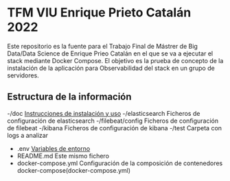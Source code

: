 # TFM VIU Enrique Prieto Catalán 2022

Este repositorio es la fuente para el Trabajo Final de Mástrer de Big Data/Data Science de Enrique Prieo Catalán en el que se va a ejecutar el stack mediante Docker Compose.
El objetivo es la prueba de concepto de la instalación de la aplicación para Observabilidad del stack en un grupo de servidores.


## Estructura de la información

-/doc [Instrucciones de instalación y uso](./doc/README.md)
-/elasticsearch Ficheros de configuración de elasticsearch
-/filebeat/config Ficheros de configuración de filebeat
-/kibana Ficheros de configuración de kibana
-/test Carpeta con logs a analizar
- .env [Variables de entorno](/.env) 
- README.md Este mismo fichero
- docker-compose.yml Configuración de la composición de contenedores docker-compose(docker-compose.yml) 
